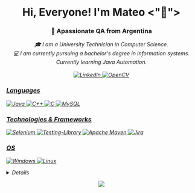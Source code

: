 <h1 align="center">Hi, Everyone! I'm Mateo <"👋"></h1>
<h3 align="center"> 📌 Apassionate QA from Argentina </h3>

<p align="center">
    <i>
        🎓 I am a University Technician in Computer Science.<br>
        💻 I am currently pursuing a bachelor's degree in information systems.<br>
        Currently learning Java Automation.<br>
        <br>
    <a href="https://www.linkedin.com/in/mlunabazan">
        <img src="https://img.shields.io/badge/linkedin-%230077B5.svg?style=for-the-badge&logo=linkedin&logoColor=white" alt="LinkedIn">
    <a href="https://drive.google.com/file/d/1hjd6xTD_y59yAoNDATWHuBgdyFakGiT4/view">
        <img src="https://img.shields.io/badge/opencv-%23white.svg?style=for-the-badge&logo=opencv&logoColor=white" alt="OpenCV"></p>
</p>
        
### Languages
![Java](https://img.shields.io/badge/java-%23ED8B00.svg?style=for-the-badge&logo=openjdk&logoColor=white)
![C++](https://img.shields.io/badge/c++-%2300599C.svg?style=for-the-badge&logo=c%2B%2B&logoColor=white)
![C](https://img.shields.io/badge/c-%2300599C.svg?style=for-the-badge&logo=c&logoColor=white)
![MySQL](https://img.shields.io/badge/mysql-%2300f.svg?style=for-the-badge&logo=mysql&logoColor=white)

### Technologies & Frameworks
![Selenium](https://img.shields.io/badge/-selenium-%43B02A?style=for-the-badge&logo=selenium&logoColor=white)
![Testing-Library](https://img.shields.io/badge/-TestingLibrary-%23E33332?style=for-the-badge&logo=testing-library&logoColor=white)
![Apache Maven](https://img.shields.io/badge/Apache%20Maven-C71A36?style=for-the-badge&logo=Apache%20Maven&logoColor=white)
![Jira](https://img.shields.io/badge/jira-%230A0FFF.svg?style=for-the-badge&logo=jira&logoColor=white)

### OS
![Windows](https://img.shields.io/badge/Windows-0078D6?style=for-the-badge&logo=windows&logoColor=white)
![Linux](https://img.shields.io/badge/Linux-FCC624?style=for-the-badge&logo=linux&logoColor=black)


<details>
<p align="center">
  <a href="https://github.com/melb96">
    <img src="http://github-profile-summary-cards.vercel.app/api/cards/profile-details?username=melb96&theme=transparent" />
  </a>
  <a href="https://github.com/melb96">
    <img src="https://github-readme-streak-stats.herokuapp.com/?user=melb96&hide_border=true&card_width=338&theme=transparent" />
  </a>
  <a href="https://github.com/melb96">
    <img src="http://github-profile-summary-cards.vercel.app/api/cards/stats?username=melb96&theme=transparent" />
  </a>
  <a href="https://github.com/melb96">
    <img src="https://github-readme-stats.vercel.app/api/top-langs/?username=melb96&langs_count=10&exclude_repo=&hide=jupyter%20notebook,vim%20script,cmake,makefile,batchfile,emacs%20lisp,css,html&layout=default&card_width=699&hide_border=true&theme=transparent" />
  </a>
</p>
</details>

<p align="center">
  <a href="https://github.com/melb96">
    <img src="https://komarev.com/ghpvc/?username=melb96&color=blue&style=flat)" />
  </a>
</p>
<!--
